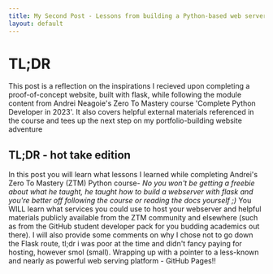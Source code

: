 ```yaml
---
title: My Second Post - Lessons from building a Python-based web server with the help of 'Zero To Mastery'
layout: default
---
```


# TL;DR
This post is a reflection on the inspirations I recieved upon completing a proof-of-concept website, built with flask, while following the module content from Andrei Neagoie's Zero To Mastery course 'Complete Python Developer in 2023'.  It also covers helpful external materials referenced in the course and tees up the next step on my portfolio-building website adventure

## TL;DR - hot take edition
In this post you will learn what lessons I learned while completing Andrei's Zero To Mastery (ZTM) Python course- 
*No you won't be getting a freebie about what he taught, he taught how to build a webserver with flask and you're better off following the course or reading the docs yourself ;)*
You WILL learn what services you could use to host your webserver and helpful materials publicly available from the ZTM community and elsewhere (such as from the GitHub student developer pack for you budding academics out there).
I will also provide some comments on why I chose not to go down the Flask route, tl;dr i was poor at the time and didn't fancy paying for hosting, however smol (small). Wrapping up with a pointer to a less-known and nearly as powerful web serving platform - GitHub Pages!! 
